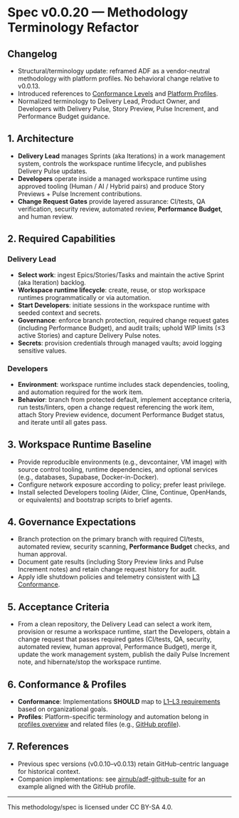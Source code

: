 # Spec v0.0.20 — Methodology Terminology Refactor

## Changelog

- Structural/terminology update: reframed ADF as a vendor-neutral methodology with platform profiles. No behavioral change relative to v0.0.13.
- Introduced references to [Conformance Levels](../conformance.md) and [Platform Profiles](../profiles/overview.md).
- Normalized terminology to Delivery Lead, Product Owner, and Developers with Delivery Pulse, Story Preview, Pulse Increment, and Performance Budget guidance.

## 1. Architecture
- **Delivery Lead** manages Sprints (aka Iterations) in a work management system, controls the workspace runtime lifecycle, and publishes Delivery Pulse updates.
- **Developers** operate inside a managed workspace runtime using approved tooling (Human / AI / Hybrid pairs) and produce Story Previews + Pulse Increment contributions.
- **Change Request Gates** provide layered assurance: CI/tests, QA verification, security review, automated review, **Performance Budget**, and human review.

## 2. Required Capabilities
### Delivery Lead
- **Select work**: ingest Epics/Stories/Tasks and maintain the active Sprint (aka Iteration) backlog.
- **Workspace runtime lifecycle**: create, reuse, or stop workspace runtimes programmatically or via automation.
- **Start Developers**: initiate sessions in the workspace runtime with seeded context and secrets.
- **Governance**: enforce branch protection, required change request gates (including Performance Budget), and audit trails; uphold WIP limits (≤3 active Stories) and capture Delivery Pulse notes.
- **Secrets**: provision credentials through managed vaults; avoid logging sensitive values.

### Developers
- **Environment**: workspace runtime includes stack dependencies, tooling, and automation required for the work item.
- **Behavior**: branch from protected default, implement acceptance criteria, run tests/linters, open a change request referencing the work item, attach Story Preview evidence, document Performance Budget status, and iterate until all gates pass.

## 3. Workspace Runtime Baseline
- Provide reproducible environments (e.g., devcontainer, VM image) with source control tooling, runtime dependencies, and optional services (e.g., databases, Supabase, Docker-in-Docker).
- Configure network exposure according to policy; prefer least privilege.
- Install selected Developers tooling (Aider, Cline, Continue, OpenHands, or equivalents) and bootstrap scripts to brief agents.

## 4. Governance Expectations
- Branch protection on the primary branch with required CI/tests, automated review, security scanning, **Performance Budget** checks, and human approval.
- Document gate results (including Story Preview links and Pulse Increment notes) and retain change request history for audit.
- Apply idle shutdown policies and telemetry consistent with [L3 Conformance](../conformance.md).

## 5. Acceptance Criteria
- From a clean repository, the Delivery Lead can select a work item, provision or resume a workspace runtime, start the Developers, obtain a change request that passes required gates (CI/tests, QA, security, automated review, human approval, Performance Budget), merge it, update the work management system, publish the daily Pulse Increment note, and hibernate/stop the workspace runtime.

## 6. Conformance & Profiles
- **Conformance**: Implementations **SHOULD** map to [L1–L3 requirements](../conformance.md) based on organizational goals.
- **Profiles**: Platform-specific terminology and automation belong in [profiles overview](../profiles/overview.md) and related files (e.g., [GitHub profile](../profiles/github.md)).

## 7. References
- Previous spec versions (v0.0.10–v0.0.13) retain GitHub-centric language for historical context.
- Companion implementations: see [airnub/adf-github-suite](https://github.com/airnub/adf-github-suite) for an example aligned with the GitHub profile.

---

This methodology/spec is licensed under CC BY-SA 4.0.
